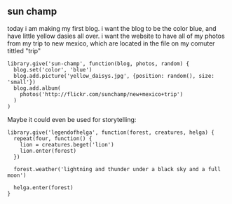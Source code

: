 sun champ
---------

today i am making my first blog. i want the blog to be the color blue, and have little yellow dasies all over. i want the website to have all of my photos from my trip to new mexico, which are located in the file on my comuter tittled "trip"

    library.give('sun-champ', function(blog, photos, random) {
      blog.set('color', 'blue')
      blog.add.picture('yellow_daisys.jpg', {position: random(), size: 'small'})
      blog.add.album(
        photos('http://flickr.com/sunchamp/new+mexico+trip')
      )
    )

Maybe it could even be used for storytelling:

    library.give('legendofhelga', function(forest, creatures, helga) {
      repeat(four, function() {
        lion = creatures.beget('lion')
        lion.enter(forest)
      })

      forest.weather('lightning and thunder under a black sky and a full moon')

      helga.enter(forest)
    }